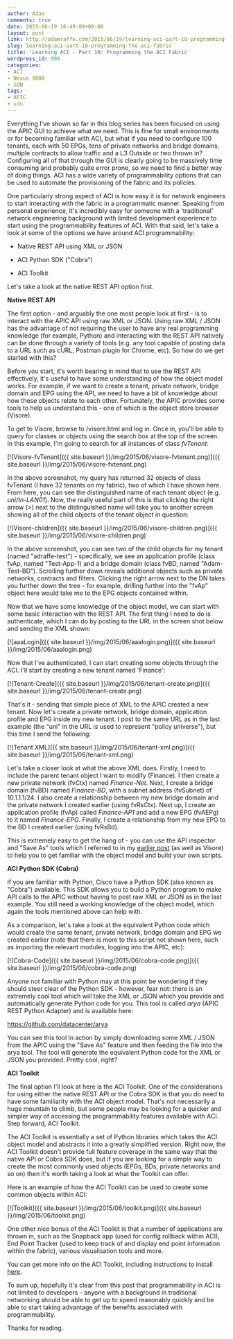 ```yaml
---
author: Adam
comments: true
date: 2015-06-19 16:49:09+00:00
layout: post
link: http://adamraffe.com/2015/06/19/learning-aci-part-10-programming-the-aci-fabric/
slug: learning-aci-part-10-programming-the-aci-fabric
title: 'Learning ACI - Part 10: Programming the ACI Fabric'
wordpress_id: 990
categories:
- ACI
- Nexus 9000
- SDN
tags:
- APIC
- sdn
---
```


Everything I've shown so far in this blog series has been focused on using the APIC GUI to achieve what we need. This is fine for small environments or for becoming familiar with ACI, but what if you need to configure 100 tenants, each with 50 EPGs, tens of private networks and bridge domains, multiple contracts to allow traffic and a L3 Outside or two thrown in? Configuring all of that through the GUI is clearly going to be massively time consuming and probably quite error prone, so we need to find a better way of doing things. ACI has a wide variety of programmability options that can be used to automate the provisioning of the fabric and its policies.

One particularly strong aspect of ACI is how easy it is for network engineers to start interacting with the fabric in a programmatic manner. Speaking from personal experience, it's incredibly easy for someone with a 'traditional' network engineering background with limited development experience to start using the programmability features of ACI. With that said, let's take a look at some of the options we have around ACI programmability:



	
  * Native REST API using XML or JSON

	
  * ACI Python SDK ("Cobra")

	
  * ACI Toolkit


Let's take a look at the native REST API option first.

**Native REST API**

The first option - and arguably the one most people look at first - is to interact with the APIC API using raw XML or JSON. Using raw XML / JSON has the advantage of not requiring the user to have any real programming knowledge (for example, Python) and interacting with the REST API natively can be done through a variety of tools (e.g. any tool capable of posting data to a URL such as cURL, Postman plugin for Chrome, etc). So how do we get started with this?

Before you start, it's worth bearing in mind that to use the REST API effectively, it's useful to have some understanding of how the object model works. For example, if we want to create a tenant, private network, bridge domain and EPG using the API, we need to have a bit of knowledge about how these objects relate to each other. Fortunately, the APIC provides some tools to help us understand this - one of which is the object store browser (Visore).

To get to Visore, browse to <APIC-IP-address>/visore.html and log in. Once in, you'll be able to query for classes or objects using the search box at the top of the screen. In this example, I'm going to search for all instances of class _fvTenant:_

[![Visore-fvTenant]({{ site.baseurl }}/img/2015/06/visore-fvtenant.png)]({{ site.baseurl }}/img/2015/06/visore-fvtenant.png)

In the above screenshot, my query has returned 32 objects of class fvTenant (I have 32 tenants on my fabric), two of which I have shown here. From here, you can see the distinguished name of each tenant object (e.g. _uni/tn-LAN01_). Now, the really useful part of this is that clicking the right arrow (>) next to the distinguished name will take you to another screen showing all of the child objects of the tenant object in question:

[![Visore-children]({{ site.baseurl }}/img/2015/06/visore-children.png)]({{ site.baseurl }}/img/2015/06/visore-children.png)

In the above screenshot, you can see two of the child objects for my tenant (named "adraffe-test") - specifically, we see an application profile (class fvAp, named "Test-App-1) and a bridge domain (class fvBD, named "Adam-Test-BD"). Scrolling further down reveals additional objects such as private networks, contracts and filters. Clicking the right arrow next to the DN takes you further down the tree - for example, drilling further into the "fvAp" object here would take me to the EPG objects contained within.

Now that we have some knowledge of the object model, we can start with some basic interaction with the REST API. The first thing I need to do is authenticate, which I can do by posting to the URL in the screen shot below and sending the XML shown:

[![aaaLogin]({{ site.baseurl }}/img/2015/06/aaalogin.png)]({{ site.baseurl }}/img/2015/06/aaalogin.png)

Now that I've authenticated, I can start creating some objects through the ACI. I'll start by creating a new tenant named 'Finance':

[![Tenant-Create]({{ site.baseurl }}/img/2015/06/tenant-create.png)]({{ site.baseurl }}/img/2015/06/tenant-create.png)

That's it - sending that simple piece of XML to the APIC created a new tenant. Now let's create a private network, bridge domain, application profile and EPG inside my new tenant. I post to the same URL as in the last example (the "uni" in the URL is used to represent "policy universe"), but this time I send the following:

[![Tenant XML]({{ site.baseurl }}/img/2015/06/tenant-xml.png)]({{ site.baseurl }}/img/2015/06/tenant-xml.png)

Let's take a closer look at what the above XML does. Firstly, I need to include the parent tenant object I want to modify (Finance). I then create a new private network (fvCtx) named _Finance-Net_. Next, I create a bridge domain (fvBD) named _Finance-BD_, with a subnet address (fvSubnet) of 10.1.1.1/24. I also create a relationship between my new bridge domain and the private network I created earlier (using fvRsCtx). Next up, I create an application profile (fvAp) called _Finance-AP1_ and add a new EPG (fvAEPg) to it named _Finance-EPG_. Finally, I create a relationship from my new EPG to the BD I created earlier (using fvRsBd).

This is extremely easy to get the hang of - you can use the API inspector and "Save As" tools which I referred to in my [earlier post](http://adamraffe.com/2014/12/03/learning-aci-part-3-getting-familiar-with-the-apic/) (as well as Visore) to help you to get familiar with the object model and build your own scripts.

**ACI Python SDK (Cobra)**

If you are familiar with Python, Cisco have a Python SDK (also known as "Cobra") available. This SDK allows you to build a Python program to make API calls to the APIC without having to post raw XML or JSON as in the last example. You still need a working knowledge of the object model, which again the tools mentioned above can help with.

As a comparison, let's take a look at the equivalent Python code which would create the same tenant, private network, bridge domain and EPG we created earlier (note that there is more to this script not shown here, such as importing the relevant modules, logging into the APIC, etc):

[![Cobra-Code]({{ site.baseurl }}/img/2015/06/cobra-code.png)]({{ site.baseurl }}/img/2015/06/cobra-code.png)

Anyone not familiar with Python may at this point be wondering if they should steer clear of the Python SDK - however, fear not: there is an extremely cool tool which will take the XML or JSON which you provide and automatically generate Python code for you. This tool is called _arya_ (APIC REST Python Adapter) and is available here:

https://github.com/datacenter/arya

You can see this tool in action by simply downloading some XML / JSON from the APIC using the "Save As" feature and then feeding the file into the arya tool. The tool will generate the equivalent Python code for the XML or JSON you provided. Pretty cool, right?

**ACI Toolkit**

The final option I'll look at here is the ACI Toolkit. One of the considerations for using either the native REST API or the Cobra SDK is that you do need to have some familiarity with the ACI object model. That's not necessarily a huge mountain to climb, but some people may be looking for a quicker and simpler way of accessing the programmability features available with ACI. Step forward, ACI Toolkit.

The ACI Toolkit is essentially a set of Python libraries which takes the ACI object model and abstracts it into a greatly simplified version. Right now, the ACI Toolkit doesn't provide full feature coverage in the same way that the native API or Cobra SDK does, but if you are looking for a simple way to create the most commonly used objects (EPGs, BDs, private networks and so on) then it's worth taking a look at what the Toolkit can offer.

Here is an example of how the ACI Toolkit can be used to create some common objects within ACI:

[![Toolkit]({{ site.baseurl }}/img/2015/06/toolkit.png)]({{ site.baseurl }}/img/2015/06/toolkit.png)

One other nice bonus of the ACI Toolkit is that a number of applications are thrown in, such as the Snapback app (used for config rollback within ACI), End Point Tracker (used to keep track of and display end point information within the fabric), various visualisation tools and more.

You can get more info on the ACI Toolkit, including instructions to install [here](http://datacenter.github.io/acitoolkit/docsbuild/html/).

To sum up, hopefully it's clear from this post that programmability in ACI is not limited to developers - anyone with a background in traditional networking should be able to get up to speed reasonably quickly and be able to start taking advantage of the benefits associated with programmability.

Thanks for reading.
